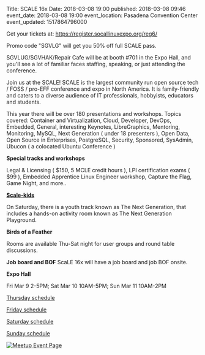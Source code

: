 Title: SCALE 16x 
Date: 2018-03-08 19:00
published: 2018-03-08 09:46
event_date: 2018-03-08 19:00
event_location:  Pasadena Convention Center
event_updated: 1517864796000


Get your tickets at: https://register.socallinuxexpo.org/reg6/

Promo code "SGVLG" will get you 50% off full SCALE pass.

SGVLUG/SGVHAK/Repair Cafe will be at booth #701 in the Expo Hall, and you'll see a lot of familiar faces staffing, speaking, or just attending the conference.

Join us at the SCALE! SCALE is the largest community run open source tech / FOSS / pro-EFF conference and expo in North America. It is family-friendly and caters to a diverse audience of IT professionals, hobbyists, educators and students.

This year there will be over 180 presentations and workshops. Topics covered: Container and Virtualization, Cloud, Developer, DevOps, Embedded, General, interesting Keynotes, LibreGraphics, Mentoring, Monitoring, MySQL, Next Generation ( under 18 presenters ), Open Data, Open Source in Enterprises, PostgreSQL, Security, Sponsored, SysAdmin, Ubucon ( a colocated Ubuntu Conference )

**Special tracks and workshops**

Legal & Licensing ( $150, 5 MCLE credit hours ), LPI certification exams ( $99 ), Embedded Apprentice Linux Engineer workshop, Capture the Flag, Game Night, and more..

**[Scale-kids](http://www.socallinuxexpo.org/scale/16x/scale-kids)**

On Saturday, there is a youth track known as The Next Generation, that includes a hands-on activity room known as The Next Generation Playground.


**Birds of a Feather**

Rooms are available Thu-Sat night for user groups and round table discussions.

**Job board and BOF**
ScaLE 16x will have a job board and job BOF onsite.

**Expo Hall**

Fri Mar 9 2-5PM; Sat Mar 10 10AM-5PM; Sun Mar 11 10AM-2PM

[Thursday schedule](https://www.socallinuxexpo.org/scale/16x/schedule/thursday)

[Friday schedule](https://www.socallinuxexpo.org/scale/16x/schedule/friday)

[Saturday schedule](https://www.socallinuxexpo.org/scale/16x/schedule/saturday)

[Sunday schedule](https://www.socallinuxexpo.org/scale/16x/schedule/sunday)


[ ![Meetup Event Page]({filename}/images/meetup_logo_45.png) ](https://www.meetup.com/SGVTech/events/247897095/)
